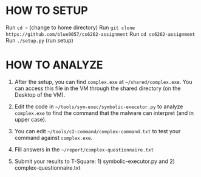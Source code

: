 # HOW TO SETUP

Run ```cd ~``` (change to home directory)
Run ```git clone https://github.com/blue9057/cs6262-assignment```
Run ```cd cs6262-assignment```
Run ```./setup.py``` (run setup)

# HOW TO ANALYZE
1. After the setup, you can find ```complex.exe``` at ```~/shared/complex.exe```. You can access this file in the VM through the shared directory (on the Desktop of the VM).

2. Edit the code in ```~/tools/sym-exec/symbolic-executor.py``` to analyze ```complex.exe``` to find the command that the malware can interpret (and in upper case).

3. You can edit ```~/tools/c2-command/complex-command.txt``` to test your command against ```complex.exe```.

4. Fill answers in the ```~/report/complex-questionnaire.txt```

5. Submit your results to T-Square: 1) symbolic-executor.py and 2) complex-questionnaire.txt
